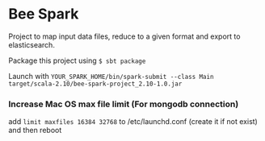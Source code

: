 # Bee Spark

Project to map input data files, reduce to a given format and export to elasticsearch.

Package this project using `$ sbt package`

Launch with `YOUR_SPARK_HOME/bin/spark-submit --class Main target/scala-2.10/bee-spark-project_2.10-1.0.jar`

### Increase Mac OS max file limit (For mongodb connection)
add `limit maxfiles 16384 32768` to /etc/launchd.conf (create it if not exist) and then reboot